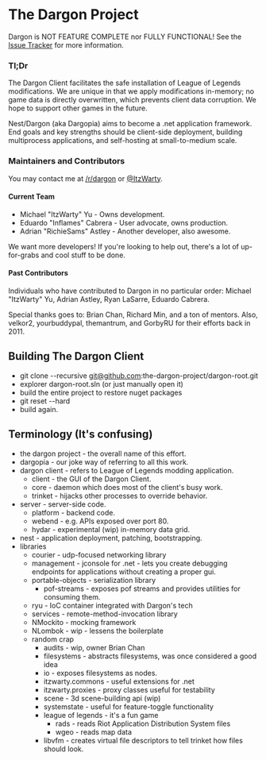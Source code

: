 # The Dargon Project
Dargon is NOT FEATURE COMPLETE nor FULLY FUNCTIONAL! See the [Issue Tracker](https://github.com/the-dargon-project/the-dargon-project/issues) for more information.

### Tl;Dr
The Dargon Client facilitates the safe installation of League of Legends modifications. We are unique in that we apply modifications in-memory; no game data is directly overwritten, which prevents client data corruption. We hope to support other games in the future.

Nest/Dargon (aka Dargopia) aims to become a .net application framework. End goals and key strengths should be client-side deployment, building multiprocess applications, and self-hosting at small-to-medium scale.

### Maintainers and Contributors
You may contact me at [/r/dargon](//reddit.com/r/dargon) or [@ItzWarty](//twitter.com/ItzWarty).

#### Current Team
* Michael "ItzWarty" Yu - Owns development.
* Eduardo "Inflames" Cabrera - User advocate, owns production. 
* Adrian "RichieSams" Astley - Another developer, also awesome.

We want more developers! If you're looking to help out, there's a lot of up-for-grabs and cool stuff to be done.

#### Past Contributors
Individuals who have contributed to Dargon in no particular order: Michael "ItzWarty" Yu, Adrian Astley, Ryan LaSarre, Eduardo Cabrera.

Special thanks goes to: Brian Chan, Richard Min, and a ton of mentors. Also, velkor2, yourbuddypal, themantrum, and GorbyRU for their efforts back in 2011.

## Building The Dargon Client
* git clone --recursive git@github.com:the-dargon-project/dargon-root.git
* explorer dargon-root.sln (or just manually open it)
* build the entire project to restore nuget packages
* git reset --hard
* build again.

## Terminology (It's confusing)
* the dargon project - the overall name of this effort.  
* dargopia - our joke way of referring to all this work.
* dargon client - refers to League of Legends modding application.
    * client - the GUI of the Dargon Client.
    * core - daemon which does most of the client's busy work.
    * trinket - hijacks other processes to override behavior.
* server - server-side code.
    * platform - backend code.
    * webend - e.g. APIs exposed over port 80.
    * hydar - experimental (wip) in-memory data grid.
* nest - application deployment, patching, bootstrapping.
* libraries
    * courier - udp-focused networking library
    * management - jconsole for .net - lets you create debugging endpoints for applications without creating a proper gui.
    * portable-objects - serialization library
        * pof-streams - exposes pof streams and provides utilities for consuming them.
    * ryu - IoC container integrated with Dargon's tech
    * services - remote-method-invocation library
    * NMockito - mocking framework
    * NLombok - wip - lessens the boilerplate
    * random crap
        * audits - wip, owner Brian Chan
        * filesystems - abstracts filesystems, was once considered a good idea
        * io - exposes filesystems as nodes.
        * itzwarty.commons - useful extensions for .net
        * itzwarty.proxies - proxy classes useful for testability
        * scene - 3d scene-building api (wip)
        * systemstate - useful for feature-toggle functionality
        * league of legends - it's a fun game
            * rads - reads Riot Application Distribution System files
            * wgeo - reads map data
        * libvfm - creates virtual file descriptors to tell trinket how files should look.
